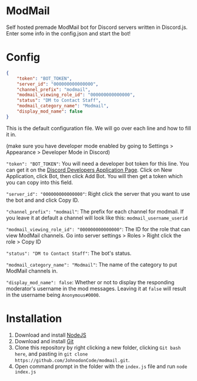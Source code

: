 # ModMail
Self hosted premade ModMail bot for Discord servers written in Discord.js. Enter some info in the config.json and start the bot!

# Config
```json
{
    "token": "BOT_TOKEN",
    "server_id": "000000000000000",
    "channel_prefix": "modmail",
    "modmail_viewing_role_id": "000000000000000",
    "status": "DM to Contact Staff",
    "modmail_category_name": "Modmail",
    "display_mod_name": false
}
```
This is the default configuration file. We will go over each line and how to fill it in.

(make sure you have developer mode enabled by going to Settings > Appearance > Developer Mode in Discord)

`"token": "BOT_TOKEN"`: You will need a developer bot token for this line. You can get it on the [Discord Developers Application Page](https://discord.com/developers/applications). Click on New Application, click Bot, then click Add Bot. You will then get a token which you can copy into this field.

`"server_id": "000000000000000"`: Right click the server that you want to use the bot and and click Copy ID.

`"channel_prefix": "modmail"`: The prefix for each channel for modmail. If you leave it at default a channel will look like this: `modmail_username_userid`

`"modmail_viewing_role_id": "000000000000000"`: The ID for the role that can view ModMail channels. Go into server settings > Roles > Right click the role > Copy ID

`"status": "DM to Contact Staff"`: The bot's status.

`"modmail_category_name": "Modmail"`: The name of the category to put ModMail channels in.

`"display_mod_name": false`: Whether or not to display the responding moderator's username in the mod messages. Leaving it at `false` will result in the username being `Anonymous#0000`.

# Installation
1. Download and install [NodeJS](https://nodejs.org/)
2. Download and install [Git](https://git-scm.com/)
3. Clone this repository by right clicking a new folder, clicking `Git bash here`, and pasting in `git clone https://github.com/JohnodonCode/modmail.git`.
4. Open command prompt in the folder with the `index.js` file and run `node index.js`
